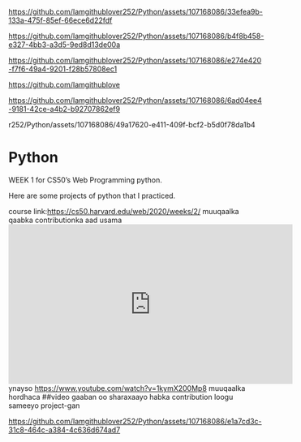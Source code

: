 

https://github.com/Iamgithublover252/Python/assets/107168086/33efea9b-133a-475f-85ef-66ece6d22fdf



https://github.com/Iamgithublover252/Python/assets/107168086/b4f8b458-e327-4bb3-a3d5-9ed8d13de00a



https://github.com/Iamgithublover252/Python/assets/107168086/e274e420-f7f6-49a4-9201-f28b57808ec1



https://github.com/Iamgithublove

https://github.com/Iamgithublover252/Python/assets/107168086/6ad04ee4-9181-42ce-a4b2-b92707862ef9

r252/Python/assets/107168086/49a17620-e411-409f-bcf2-b5d0f78da1b4

# Python

WEEK 1 for CS50’s Web Programming python.

Here are some projects of python that I practiced.

course link:https://cs50.harvard.edu/web/2020/weeks/2/
muuqaalka qaabka contributionka aad usama<iframe width="560" height="315" src="https://www.youtube.com/embed/rDzoP8Bcqis" title="YouTube video player" frameborder="0" allow="accelerometer; autoplay; clipboard-write; encrypted-media; gyroscope; picture-in-picture; web-share" allowfullscreen></iframe>ynayso https://www.youtube.com/watch?v=1kymX200Mp8
muuqaalka hordhaca 
##video gaaban oo sharaxaayo habka contribution loogu sameeyo project-gan


https://github.com/Iamgithublover252/Python/assets/107168086/e1a7cd3c-31c8-464c-a384-4c636d674ad7


